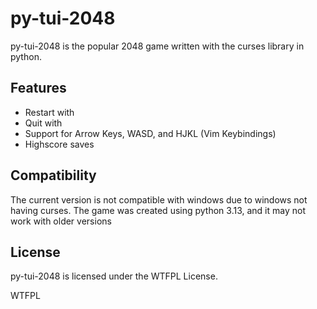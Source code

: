 # py-tui-2048
py-tui-2048 is the popular 2048 game written with the curses library in python.

## Features
- Restart with <r>
- Quit with <Ctrl-c>
- Support for Arrow Keys, WASD, and HJKL (Vim Keybindings)
- Highscore saves
## Compatibility
The current version is not compatible with windows due to windows not having curses.
The game was created using python 3.13, and it may not work with older versions

## License
py-tui-2048 is licensed under the WTFPL License.

<a href="http://www.wtfpl.net/"><img
     src="http://www.wtfpl.net/wp-content/uploads/2012/12/wtfpl-badge-4.png"
     width="80" height="15" alt="WTFPL" /></a>
